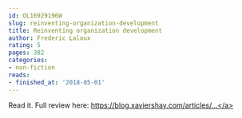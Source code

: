 ```yaml
---
id: OL16929196W
slug: reinventing-organization-development
title: Reinventing organization development
author: Frederic Laloux
rating: 5
pages: 382
categories:
- non-fiction
reads:
- finished_at: '2018-05-01'
---
```

Read it. Full review here: <a target="_blank" rel="noopener nofollow" href="https://blog.xaviershay.com/articles/reinventing-organizations-review.html">https://blog.xaviershay.com/articles/...</a>
